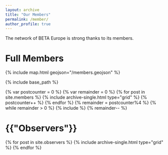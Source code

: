 ```yaml
---
layout: archive
title: "Our Members"
permalink: /member/
author_profile: true
---
```


The network of BETA Europe is strong thanks to its members.

# Full Members

{% include map.html geojson="/members.geojson" %}

{% include base_path %}

<div class="grid__wrapper grid__partners">
  {% var postcounter = 0 %}
  {% var remainder = 0 %}
  {% for post in site.members %}
    {% include archive-single.html type="grid" %}
    {% postcounter++ %}
  {% endfor %}
  {% remainder = postcounter%4 %}
  {% while remainder > 0 %}
    {% include  %}
    {% remainder-- %}
</div>



<h1>{{"Observers"}}</h1>

<div class="grid__wrapper grid__partners">
  {% for post in site.observers %}
    {% include archive-single.html type="grid" %}
  {% endfor %}
</div>
